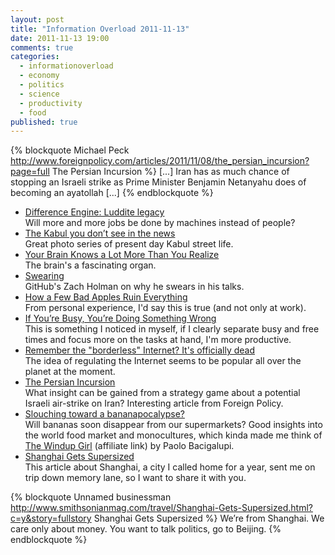 ```yaml
---
layout: post
title: "Information Overload 2011-11-13"
date: 2011-11-13 19:00
comments: true
categories:
  - informationoverload
  - economy
  - politics
  - science
  - productivity
  - food
published: true
---
```

{% blockquote Michael Peck http://www.foreignpolicy.com/articles/2011/11/08/the_persian_incursion?page=full The Persian Incursion %}
[...] Iran has as much chance of stopping an Israeli strike as Prime Minister Benjamin Netanyahu does of becoming an ayatollah [...]
{% endblockquote %}

* [Difference Engine: Luddite legacy](http://www.economist.com/blogs/babbage/2011/11/artificial-intelligence)<br/>Will more and more jobs be done by machines instead of people?
* [The Kabul you don’t see in the news](http://matadornetwork.com/abroad/the-kabul-you-dont-see-in-the-news/)<br/>Great photo series of present day Kabul street life.
* [Your Brain Knows a Lot More Than You Realize](http://discovermagazine.com/2011/sep/18-your-brain-knows-lot-more-than-you-realize)<br/>The brain's a fascinating organ.
* [Swearing](http://zachholman.com/posts/swearing/)<br/>GitHub's Zach Holman on why he swears in his talks.
* [How a Few Bad Apples Ruin Everything](http://online.wsj.com/article/SB10001424052970203499704576622550325233260.html)<br/>From personal experience, I'd say this is true (and not only at work).
* [If You’re Busy, You’re Doing Something Wrong](http://calnewport.com/blog/2011/11/11/if-youre-busy-youre-doing-something-wrong-the-surprisingly-relaxed-lives-of-elite-achievers/)<br/>This is something I noticed in myself, if I clearly separate busy and free times and focus more on the tasks at hand, I'm more productive.
* [Remember the "borderless" Internet? It's officially dead](http://arstechnica.com/tech-policy/news/2011/11/the-borderless-internet-is-officially-dead.ars)<br/>The idea of regulating the Internet seems to be popular all over the planet at the moment.
* [The Persian Incursion](http://www.foreignpolicy.com/articles/2011/11/08/the_persian_incursion?page=full)<br/>What insight can be gained from a strategy game about a potential Israeli air-strike on Iran? Interesting article from Foreign Policy.
* [Slouching toward a bananapocalypse?](http://www.grist.org/food/2011-11-11-slouching-toward-a-bananapocolypse)<br/>Will bananas soon disappear from our supermarkets? Good insights into the world food market and monocultures, which kinda made me think of [The Windup Girl](http://www.amazon.com/Windup-Girl-Paolo-Bacigalupi/dp/1597801585/?tag=citizen4blog-20) (affiliate link) by Paolo Bacigalupi.
* [Shanghai Gets Supersized](http://www.smithsonianmag.com/travel/Shanghai-Gets-Supersized.html?c=y&story=fullstory)<br/>This article about Shanghai, a city I called home for a year, sent me on trip down memory lane, so I want to share it with you.

{% blockquote Unnamed businessman http://www.smithsonianmag.com/travel/Shanghai-Gets-Supersized.html?c=y&story=fullstory Shanghai Gets Supersized %}
We’re from Shanghai. We care only about money. You want to talk politics, go to Beijing.
{% endblockquote %}
